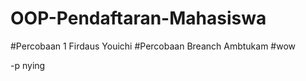 # OOP-Pendaftaran-Mahasiswa
#Percobaan 1 Firdaus Youichi
#Percobaan Breanch Ambtukam
#wow

-p nying 
